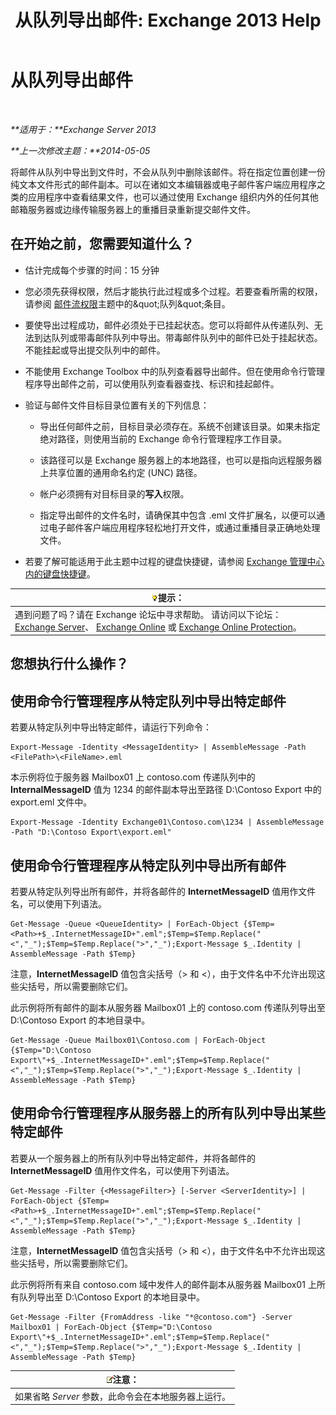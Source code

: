 ﻿---
title: '从队列导出邮件: Exchange 2013 Help'
TOCTitle: 从队列导出邮件
ms:assetid: 688b342c-f380-4fe0-afce-7e38cf490627
ms:mtpsurl: https://technet.microsoft.com/zh-cn/library/Aa998625(v=EXCHG.150)
ms:contentKeyID: 51408231
ms.date: 05/21/2018
mtps_version: v=EXCHG.150
ms.translationtype: MT
---

# 从队列导出邮件

 

_**适用于：**Exchange Server 2013_

_**上一次修改主题：**2014-05-05_

将邮件从队列中导出到文件时，不会从队列中删除该邮件。将在指定位置创建一份纯文本文件形式的邮件副本。可以在诸如文本编辑器或电子邮件客户端应用程序之类的应用程序中查看结果文件，也可以通过使用 Exchange 组织内外的任何其他邮箱服务器或边缘传输服务器上的重播目录重新提交邮件文件。

## 在开始之前，您需要知道什么？

  - 估计完成每个步骤的时间：15 分钟

  - 您必须先获得权限，然后才能执行此过程或多个过程。若要查看所需的权限，请参阅 [邮件流权限](mail-flow-permissions-exchange-2013-help.md)主题中的\&quot;队列\&quot;条目。

  - 要使导出过程成功，邮件必须处于已挂起状态。您可以将邮件从传递队列、无法到达队列或带毒邮件队列中导出。带毒邮件队列中的邮件已处于挂起状态。不能挂起或导出提交队列中的邮件。

  - 不能使用 Exchange Toolbox 中的队列查看器导出邮件。但在使用命令行管理程序导出邮件之前，可以使用队列查看器查找、标识和挂起邮件。

  - 验证与邮件文件目标目录位置有关的下列信息：
    
      - 导出任何邮件之前，目标目录必须存在。系统不创建该目录。如果未指定绝对路径，则使用当前的 Exchange 命令行管理程序工作目录。
    
      - 该路径可以是 Exchange 服务器上的本地路径，也可以是指向远程服务器上共享位置的通用命名约定 (UNC) 路径。
    
      - 帐户必须拥有对目标目录的**写入**权限。
    
      - 指定导出邮件的文件名时，请确保其中包含 .eml 文件扩展名，以便可以通过电子邮件客户端应用程序轻松地打开文件，或通过重播目录正确地处理文件。

  - 若要了解可能适用于此主题中过程的键盘快捷键，请参阅 [Exchange 管理中心内的键盘快捷键](keyboard-shortcuts-in-the-exchange-admin-center-exchange-online-protection-help.md)。

<table>
<thead>
<tr class="header">
<th><img src="images/Bb124558.tip(EXCHG.150).gif" title="提示" alt="提示" />提示：</th>
</tr>
</thead>
<tbody>
<tr class="odd">
<td>遇到问题了吗？请在 Exchange 论坛中寻求帮助。 请访问以下论坛：<a href="https://go.microsoft.com/fwlink/p/?linkid=60612">Exchange Server</a>、 <a href="https://go.microsoft.com/fwlink/p/?linkid=267542">Exchange Online</a> 或 <a href="https://go.microsoft.com/fwlink/p/?linkid=285351">Exchange Online Protection</a>。</td>
</tr>
</tbody>
</table>


## 您想执行什么操作？

## 使用命令行管理程序从特定队列中导出特定邮件

若要从特定队列中导出特定邮件，请运行下列命令：

    Export-Message -Identity <MessageIdentity> | AssembleMessage -Path <FilePath>\<FileName>.eml

本示例将位于服务器 Mailbox01 上 contoso.com 传递队列中的 **InternalMessageID** 值为 1234 的邮件副本导出至路径 D:\\Contoso Export 中的 export.eml 文件中。

    Export-Message -Identity Exchange01\Contoso.com\1234 | AssembleMessage -Path "D:\Contoso Export\export.eml"

## 使用命令行管理程序从特定队列中导出所有邮件

若要从特定队列导出所有邮件，并将各邮件的 **InternetMessageID** 值用作文件名，可以使用下列语法。

    Get-Message -Queue <QueueIdentity> | ForEach-Object {$Temp=<Path>+$_.InternetMessageID+".eml";$Temp=$Temp.Replace("<","_");$Temp=$Temp.Replace(">","_");Export-Message $_.Identity | AssembleMessage -Path $Temp}

注意，**InternetMessageID** 值包含尖括号（\> 和 \<），由于文件名中不允许出现这些尖括号，所以需要删除它们。

此示例将所有邮件的副本从服务器 Mailbox01 上的 contoso.com 传递队列导出至 D:\\Contoso Export 的本地目录中。

    Get-Message -Queue Mailbox01\Contoso.com | ForEach-Object {$Temp="D:\Contoso Export\"+$_.InternetMessageID+".eml";$Temp=$Temp.Replace("<","_");$Temp=$Temp.Replace(">","_");Export-Message $_.Identity | AssembleMessage -Path $Temp}

## 使用命令行管理程序从服务器上的所有队列中导出某些特定邮件

若要从一个服务器上的所有队列中导出特定邮件，并将各邮件的 **InternetMessageID** 值用作文件名，可以使用下列语法。

    Get-Message -Filter {<MessageFilter>} [-Server <ServerIdentity>] | ForEach-Object {$Temp=<Path>+$_.InternetMessageID+".eml";$Temp=$Temp.Replace("<","_");$Temp=$Temp.Replace(">","_");Export-Message $_.Identity | AssembleMessage -Path $Temp}

注意，**InternetMessageID** 值包含尖括号（\> 和 \<），由于文件名中不允许出现这些尖括号，所以需要删除它们。

此示例将所有来自 contoso.com 域中发件人的邮件副本从服务器 Mailbox01 上所有队列导出至 D:\\Contoso Export 的本地目录中。

    Get-Message -Filter {FromAddress -like "*@contoso.com"} -Server Mailbox01 | ForEach-Object {$Temp="D:\Contoso Export\"+$_.InternetMessageID+".eml";$Temp=$Temp.Replace("<","_");$Temp=$Temp.Replace(">","_");Export-Message $_.Identity | AssembleMessage -Path $Temp}

<table>
<thead>
<tr class="header">
<th><img src="images/Bb124558.note(EXCHG.150).gif" title="注意" alt="注意" />注意：</th>
</tr>
</thead>
<tbody>
<tr class="odd">
<td>如果省略 <em>Server</em> 参数，此命令会在本地服务器上运行。</td>
</tr>
</tbody>
</table>

